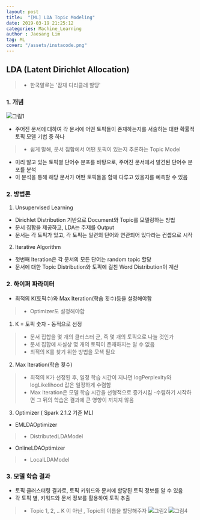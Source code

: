```yaml
---
layout: post
title:  "[ML] LDA Topic Modeling"
date: 2019-03-19 21:25:12
categories: Machine_Learning
author : Jaesang Lim
tag: ML
cover: "/assets/instacode.png"
---
```


## LDA (Latent Dirichlet Allocation)
> - 한국말로는 '잠재 디리클레 할당' 

### 1. 개념
![그림1](https://user-images.githubusercontent.com/12586821/54606389-12574a00-4a8f-11e9-9778-3e0d2d04dec2.png)

- 주어진 문서에 대하여 각 문서에 어떤 토픽들이 존재하는지를 서술하는 대한 확률적 토픽 모델 기법 중 하나
> - 쉽게 말해, 문서 집합에서 어떤 토픽이 있는지 추론하는 Topic Model
- 미리 알고 있는 토픽별 단어수 분포를 바탕으로, 주어진 문서에서 발견된 단어수 분포를 분석
- 이 분석을 통해 해당 문서가 어떤 토픽들을 함께 다루고 있을지를 예측할 수 있음


### 2. 방법론
1. Unsupervised Learning 
  - Dirichlet Distribution 기반으로 Document와 Topic를 모델링하는 방법
  - 문서 집합을 제공하고, LDA는 주제를 Output
  - 문서는 각 토픽가 있고, 각 토픽는 일련의 단어와 연관되어 있다라는 컨셉으로 시작 

2. Iterative Algorithm
  - 첫번째 Iteration은 각 문서의 모든 단어는 random topic 할당 
  - 문서에 대한 Topic Distribution와 토픽에 걸친 Word Distribution이 계산 

### 2. 하이퍼 파라미터 

- 최적의 K(토픽수)와 Max Iteration(학습 횟수)등을 설정해야함
> - Optimizer도 설정해야함

1. K = 토픽 숫자 - 동적으로 선정
> - 문서 집합을 몇 개의 클러스터 군, 즉 몇 개의 토픽으로 나눌 것인가
> - 문서 집합에 사실상 몇 개의 토픽이 존재하지는 알 수 없음
> - 최적의 K를 찾기 위한 방법을 모색 필요

2. Max Iteration(학습 횟수)
> - 최적의 K가 선정된 후, 일정 학습 시간이 지나면 logPerplexity와 logLikelihood 값은 일정하게 수렴함
> - Max Iteration은 모델 학습 시간을 선형적으로 증가시킴
> -수렴하기 시작하면 그 뒤의 학습은 결과에 큰 영향이 끼치지 않음 

3. Optimizer ( Spark 2.1.2 기준 ML)
- EMLDAOptimizer 
> - DistributedLDAModel
- OnlineLDAOptimizer 
> - LocalLDAModel


### 3. 모델 학습 결과

- 토픽 클러스터링 결과로, 토픽 키워드와 문서에 할당된 토픽 정보를 알 수 있음
- 각 토픽 별, 키워드와 문서 정보를 활용하여 토픽 추출
> - Topic 1, 2, .. K 이 아닌 , Topic의 이름을 할당해주자
![그림2](https://user-images.githubusercontent.com/12586821/54606390-12efe080-4a8f-11e9-8369-e7d6ebc55c7f.png)
![그림4](https://user-images.githubusercontent.com/12586821/54606391-12efe080-4a8f-11e9-82d6-55ef45f3c596.png)

